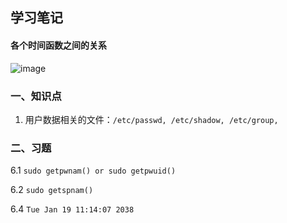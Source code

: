 
## 学习笔记

#### 各个时间函数之间的关系
![image](http://www.107zy.cn/aut/picture/t_systime.png)

### 一、知识点

1. 用户数据相关的文件：```/etc/passwd, /etc/shadow, /etc/group, ```

### 二、习题

6.1 ```sudo getpwnam() or sudo getpwuid()```

6.2 ```sudo getspnam()```

6.4 ```Tue Jan 19 11:14:07 2038```